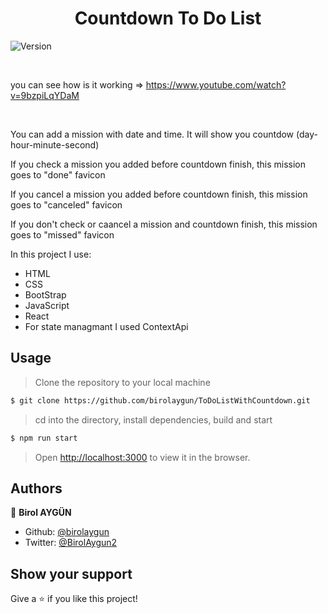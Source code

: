 <h1 align="center">Countdown To Do List </h1>
<p>
  <img alt="Version" src="https://s6.gifyu.com/images/read.me.gif" />
</p>

<br>

you can see how is it working => https://www.youtube.com/watch?v=9bzpiLqYDaM

<br>


You can add a mission with date and time. It will show you countdow (day-hour-minute-second)

If you check a mission you added before countdown finish, this mission goes to "done" favicon

If you cancel a mission you added before countdown finish, this mission goes to "canceled" favicon

If you don't check or caancel a mission and countdown finish, this mission goes to "missed" favicon

In this project I use:

- HTML
- CSS
- BootStrap
- JavaScript
- React
- For state managmant I used ContextApi

## Usage

> Clone the repository to your local machine

```sh
$ git clone https://github.com/birolaygun/ToDoListWithCountdown.git
```

> cd into the directory, install dependencies, build and start 

```sh
$ npm run start
```
> Open [http://localhost:3000](http://localhost:3000) to view it in the browser.

## Authors

👤 **Birol AYGÜN**

- Github: [@birolaygun](https://github.com/birolaygun)
- Twitter: [@BirolAygun2](https://twitter.com/BirolAygun2)

## Show your support

Give a ⭐️ if you like this project!
